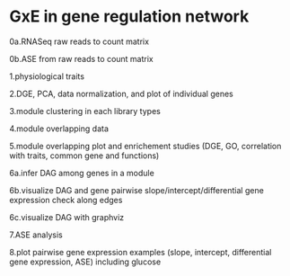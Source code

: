 # GxE in gene regulation network 

0a.RNASeq raw reads to count matrix

0b.ASE from raw reads to count matrix

1.physiological traits 

2.DGE, PCA, data normalization, and plot of individual genes

3.module clustering in each library types

4.module overlapping data

5.module overlapping plot and enrichement studies (DGE, GO, correlation with traits, common gene and functions)

6a.infer DAG among genes in a module

6b.visualize DAG and gene pairwise slope/intercept/differential gene expression check along edges

6c.visualize DAG with graphviz

7.ASE analysis

8.plot pairwise gene expression examples (slope, intercept, differential gene expression, ASE) including glucose
